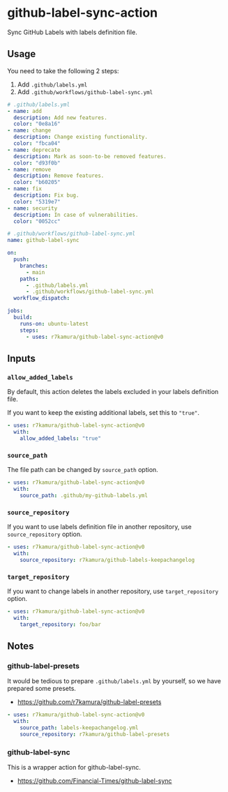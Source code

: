 # github-label-sync-action

Sync GitHub Labels with labels definition file.

## Usage

You need to take the following 2 steps:

1. Add `.github/labels.yml`
2. Add `.github/workflows/github-label-sync.yml`

```yaml
# .github/labels.yml
- name: add
  description: Add new features.
  color: "0e8a16"
- name: change
  description: Change existing functionality.
  color: "fbca04"
- name: deprecate
  description: Mark as soon-to-be removed features.
  color: "d93f0b"
- name: remove
  description: Remove features.
  color: "b60205"
- name: fix
  description: Fix bug.
  color: "5319e7"
- name: security
  description: In case of vulnerabilities.
  color: "0052cc"
```

```yaml
# .github/workflows/github-label-sync.yml
name: github-label-sync

on:
  push:
    branches:
      - main
    paths:
      - .github/labels.yml
      - .github/workflows/github-label-sync.yml
  workflow_dispatch:

jobs:
  build:
    runs-on: ubuntu-latest
    steps:
      - uses: r7kamura/github-label-sync-action@v0
```

## Inputs

### `allow_added_labels`

By default, this action deletes the labels excluded in your labels definition file.

If you want to keep the existing additional labels, set this to `"true"`.

```yaml
- uses: r7kamura/github-label-sync-action@v0
  with:
    allow_added_labels: "true"
```

### `source_path`

The file path can be changed by `source_path` option.

```yaml
- uses: r7kamura/github-label-sync-action@v0
  with:
    source_path: .github/my-github-labels.yml
```

### `source_repository`

If you want to use labels definition file in another repository, use `source_repository` option.

```yaml
- uses: r7kamura/github-label-sync-action@v0
  with:
    source_repository: r7kamura/github-labels-keepachangelog
```

### `target_repository`

If you want to change labels in another repository, use `target_repository` option.

```yaml
- uses: r7kamura/github-label-sync-action@v0
  with:
    target_repository: foo/bar
```

## Notes

### github-label-presets

It would be tedious to prepare `.github/labels.yml` by yourself, so we have prepared some presets.

- https://github.com/r7kamura/github-label-presets

```yaml
- uses: r7kamura/github-label-sync-action@v0
  with:
    source_path: labels-keepachangelog.yml
    source_repository: r7kamura/github-label-presets
```

### github-label-sync

This is a wrapper action for github-label-sync.

- https://github.com/Financial-Times/github-label-sync
